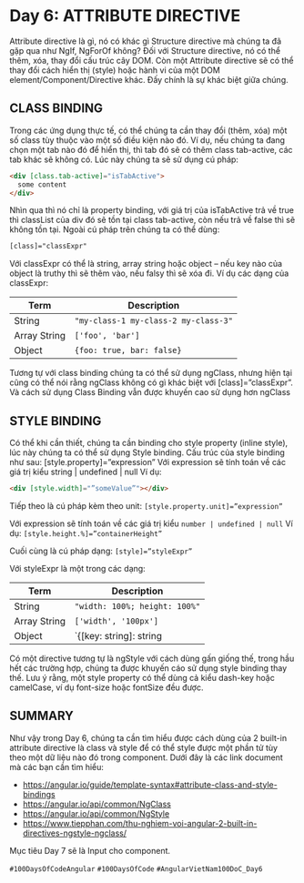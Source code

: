 # Day 6: ATTRIBUTE DIRECTIVE

Attribute directive là gì, nó có khác gì Structure directive mà chúng ta đã gặp qua như NgIf, NgForOf không?
Đối với Structure directive, nó có thể thêm, xóa, thay đổi cấu trúc cây DOM. Còn một Attribute directive sẽ có thể thay đổi cách hiển thị (style) hoặc hành vi của một DOM element/Component/Directive khác. Đấy chính là sự khác biệt giữa chúng.

## CLASS BINDING

Trong các ứng dụng thực tế, có thể chúng ta cần thay đổi (thêm, xóa) một số class tùy thuộc vào một số điều kiện nào đó.
Ví dụ, nếu chúng ta đang chọn một tab nào đó để hiển thị, thì tab đó sẽ có thêm class tab-active, các tab khác sẽ không có. Lúc này chúng ta sẽ sử dụng cú pháp:

```html
<div [class.tab-active]="isTabActive">
  some content
</div>
```

Nhìn qua thì nó chỉ là property binding, với giá trị của isTabActive trả về true thì classList của div đó sẽ tồn tại class tab-active, còn nếu trả về false thì sẽ không tồn tại.
Ngoài cú pháp trên chúng ta có thể dùng:

```html
[class]="classExpr"
```

Với classExpr có thể là string, array string hoặc object – nếu key nào của object là truthy thì sẽ thêm vào, nếu falsy thì sẽ xóa đi.
Ví dụ các dạng của classExpr:

| Term         | Description                          |
| ------------ | ------------------------------------ |
| String       | `"my-class-1 my-class-2 my-class-3"` |
| Array String | `['foo', 'bar']`                     |
| Object       | `{foo: true, bar: false}`            |

Tương tự với class binding chúng ta có thể sử dụng ngClass, nhưng hiện tại cũng có thể nói rằng ngClass không có gì khác biệt với [class]=”classExpr”. Và cách sử dụng Class Binding vẫn được khuyến cao sử dụng hơn ngClass

## STYLE BINDING

Có thể khi cần thiết, chúng ta cần binding cho style property (inline style), lúc này chúng ta có thể sử dụng Style binding.
Cấu trúc của style binding như sau:
[style.property]=”expression”
Với expression sẽ tính toán về các giá trị kiểu string | undefined | null
Ví dụ:

```html
<div [style.width]="”someValue”"></div>
```

Tiếp theo là cú pháp kèm theo unit: `[style.property.unit]=”expression”`

Với expression sẽ tính toán về các giá trị kiểu `number | undefined | null`
Ví dụ:
`[style.height.%]=”containerHeight”`

Cuối cùng là cú pháp dạng:
`[style]=”styleExpr”`

Với styleExpr là một trong các dạng:

| Term         | Description                                                                        |
| ------------ | ---------------------------------------------------------------------------------- |
| String       | `"width: 100%; height: 100%"`                                                      |
| Array String | `['width', '100px']`                                                               |
| Object       | `{[key: string]: string | undefined | null} như {width: '100px', height: '100px'}` |

Có một directive tương tự là ngStyle với cách dùng gấn giống thế, trong hầu hết các trường hợp, chúng ta được khuyến cáo sử dụng style binding thay thế.
Lưu ý rằng, một style property có thể dùng cả kiểu dash-key hoặc camelCase, ví dụ font-size hoặc fontSize đều được.

## SUMMARY

Như vậy trong Day 6, chúng ta cần tìm hiểu được cách dùng của 2 built-in attribute directive là class và style để có thể style được một phần tử tùy theo một dữ liệu nào đó trong component.
Dưới đây là các link document mà các bạn cần tìm hiểu:

- https://angular.io/guide/template-syntax#attribute-class-and-style-bindings
- https://angular.io/api/common/NgClass
- https://angular.io/api/common/NgStyle
- https://www.tiepphan.com/thu-nghiem-voi-angular-2-built-in-directives-ngstyle-ngclass/

Mục tiêu Day 7 sẽ là Input cho component.

`#100DaysOfCodeAngular` `#100DaysOfCode` `#AngularVietNam100DoC_Day6`
